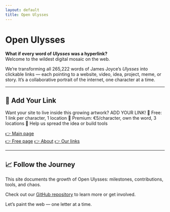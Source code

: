 ```yaml
---
layout: default
title: Open Ulysses
---
```


# Open Ulysses

**What if every word of *Ulysses* was a hyperlink?**  
Welcome to the wildest digital mosaic on the web.

We’re transforming all 265,222 words of James Joyce’s *Ulysses* into clickable links — each pointing to a website, video, idea, project, meme, or story. It’s a collaborative portrait of the internet, one character at a time.

---

## 🔗 Add Your Link

Want your site to live inside this growing artwork?
ADD YOUR LINK!
🔹 Free: 1 link per character, 1 location
🔹 Premium: €5/character, own the word, 3 locations
🔹 Help us spread the idea or build tools

[👉 Main page](https://ko-fi.com/Post/Chapter-I-1-Z8Z11J6H59)<br>
[👉 Free page](https://ko-fi.com/post/Chapter-I-2-A-R5R01J6NRH)
[👉 About](https://ko-fi.com/post/About-V7V31J9IQ1)
[👉 Our links](https://linktr.ee/openulysses)

---

## 📈 Follow the Journey

This site documents the growth of Open Ulysses: milestones, contributions, tools, and chaos.

Check out our [GitHub repository](https://github.com/LeoBloom265/open-ulysses) to learn more or get involved.

Let’s paint the web — one letter at a time.

